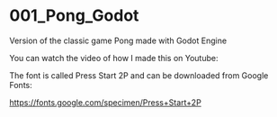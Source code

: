 # 001_Pong_Godot
Version of the classic game Pong made with Godot Engine

You can watch the video of how I made this on Youtube:



The font is called Press Start 2P and can be downloaded from Google Fonts:

https://fonts.google.com/specimen/Press+Start+2P

